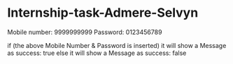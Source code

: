 # Internship-task-Admere-Selvyn

Mobile number: 9999999999
Password: 0123456789

if (the above Mobile Number & Password is inserted) 
    it will show a Message as success: true 
else
    it will show a Message as success: false
